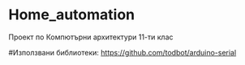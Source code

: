 # Home_automation
Проект по Компютърни архитектури 11-ти клас

#Използвани библиотеки:
https://github.com/todbot/arduino-serial